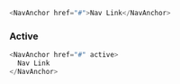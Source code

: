 ```js
<NavAnchor href="#">Nav Link</NavAnchor>
```

### Active

```js
<NavAnchor href="#" active>
  Nav Link
</NavAnchor>
```
